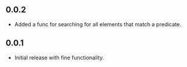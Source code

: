 ## 0.0.2

* Added a func for searching for all elements that match a predicate.

## 0.0.1

* Initial release with fine functionality.
